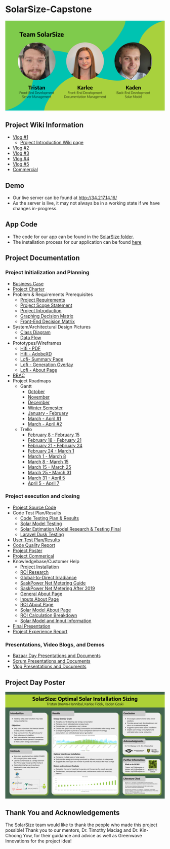 # SolarSize-Capstone

![Team SolarSize](https://github.com/karleefidek/SolarSize-Capstone/blob/main/README%20Images/Team%20Image.svg)

## Project Wiki Information
- [Vlog #1](https://youtu.be/vIezxYcWhYg)
    - [Project Introduction Wiki page](https://github.com/karleefidek/char-ENSE-Capstone/wiki/Project-Introduction)
- [Vlog #2](https://www.youtube.com/watch?v=l39kQBDbjYQ)
- [Vlog #3](https://www.youtube.com/watch?v=OXaExlkIzw8)
- [Vlog #4](https://www.youtube.com/watch?v=oXmdjmmznls)
- [Vlog #5](https://www.youtube.com/watch?v=IY3JKgQl3h0)
- [Commercial](https://www.youtube.com/watch?v=9FCGwikCOzw)

## Demo
- Our live server can be found at http://34.217.14.16/
- As the server is live, it may not always be in a working state if we have changes in-progress.

## App Code
- The code for our app can be found in the [SolarSize folder](https://github.com/karleefidek/SolarSize-Capstone/tree/main/SolarSize).
- The installation process for our application can be found [here](https://github.com/karleefidek/SolarSize-Capstone/blob/main/Project%20Documentation/Knowledgebase/SolarSize%20-%20Installation.pdf)

## Project Documentation

### Project Initialization and Planning
- [Business Case](https://github.com/karleefidek/SolarSize-Capstone/blob/main/Project%20Documentation/Planning/SolarSize%20-%20Business%20Case.pdf)
- [Project Charter](https://github.com/karleefidek/SolarSize-Capstone/blob/main/Project%20Documentation/Planning/SolarSize%20-%20Project%20Charter.pdf)
- Problem & Requirements Prerequisites
    - [Project Requirements](https://github.com/karleefidek/SolarSize-Capstone/blob/main/Project%20Documentation/Planning/SolarSize%20-%20Project%20Requirements.pdf)
    - [Project Scope Statement](https://github.com/karleefidek/SolarSize-Capstone/blob/main/Project%20Documentation/Planning/SolarSize%20-%20Project%20Scope%20Statement.pdf)
    - [Project Introduction](https://github.com/karleefidek/SolarSize-Capstone/wiki/Project-Introduction)
    - [Graphing Decision Matrix](https://github.com/karleefidek/SolarSize-Capstone/blob/main/Project%20Documentation/Design/SolarSize%20-%20Graphing%20Decision%20Matrix.pdf)
    - [Front-End Decision Matrix](https://github.com/karleefidek/SolarSize-Capstone/blob/main/Project%20Documentation/Design/SolarSize%20-%20Front-End%20Decision%20Matrix.pdf)
- System/Architectural Design Pictures
  - [Class Diagram](https://github.com/karleefidek/SolarSize-Capstone/blob/main/Project%20Documentation/Design/SolarSize%20-%20Class%20Diagram.pdf)
  - [Data Flow](https://github.com/karleefidek/SolarSize-Capstone/blob/main/Project%20Documentation/Design/SolarSize%20-%20Data%20Flow.pdf)
- Prototypes/Wireframes
  - [Hifi - PDF](https://github.com/karleefidek/SolarSize-Capstone/blob/main/Project%20Documentation/Design/SolarSize%20-%20Hifi%20Pages.pdf)
  - [Hifi - AdobeXD](https://github.com/karleefidek/SolarSize-Capstone/blob/main/Project%20Documentation/Design/SolarSize%20-%20Adobe%20XD%20Hifi.xd)
  - [Lofi- Summary Page](https://github.com/karleefidek/SolarSize-Capstone/blob/main/Project%20Documentation/Design/SolarSize%20-%20Summary%20Details%20Lofi.PNG)
  - [Lofi - Generation Overlay](https://github.com/karleefidek/SolarSize-Capstone/blob/main/Project%20Documentation/Design/SolarSize%20-%20Generation%20Overlay%20Lofi.PNG)
  - [Lofi - About Page](https://github.com/karleefidek/SolarSize-Capstone/blob/main/Project%20Documentation/Design/SolarSize%20-%20About%20Page%20Lofi.PNG)
- [RBAC](https://github.com/karleefidek/SolarSize-Capstone/blob/main/Project%20Documentation/Design/SolarSize%20-%20Role%20Based%20Access%20Control.pdf)
- Project Roadmaps
  - Gantt
    - [October](https://github.com/karleefidek/SolarSize-Capstone/blob/main/Project%20Documentation/Gantt%20Chart/October.PNG)
    - [November](https://github.com/karleefidek/SolarSize-Capstone/blob/main/Project%20Documentation/Gantt%20Chart/November.PNG)
    - [December](https://github.com/karleefidek/SolarSize-Capstone/blob/main/Project%20Documentation/Gantt%20Chart/December.PNG)
    - [Winter Semester](https://github.com/karleefidek/SolarSize-Capstone/blob/main/Project%20Documentation/Gantt%20Chart/Winter%20Semester%202021.pdf)
    - [January - February](https://github.com/karleefidek/SolarSize-Capstone/blob/main/Project%20Documentation/Gantt%20Chart/Jan-Feb.PNG)
    - [March - April #1](https://github.com/karleefidek/SolarSize-Capstone/blob/main/Project%20Documentation/Gantt%20Chart/Mar-Apr.PNG)
    - [March - April #2](https://github.com/karleefidek/SolarSize-Capstone/blob/main/Project%20Documentation/Gantt%20Chart/Updated%20Mar-Apr.png)
  - Trello
    - [February 8 - February 15](https://github.com/karleefidek/SolarSize-Capstone/blob/main/Project%20Documentation/Trello%20Board/Scrum%206%20-%20Feb%208%20to%20Feb%2015.png)
    - [February 18 - February 21](https://github.com/karleefidek/SolarSize-Capstone/blob/main/Project%20Documentation/Trello%20Board/Project%20Bazaar%20Day%20%232%20-%20Feb%2018%20to%20Feb%2021.png)
    - [February 21 - February 24](https://github.com/karleefidek/SolarSize-Capstone/blob/main/Project%20Documentation/Trello%20Board/Project%20Bazaar%20Day%20%232%20-%20Feb%2021%20to%20Feb%2024.png)
    - [February 24 - March 1](https://github.com/karleefidek/SolarSize-Capstone/blob/main/Project%20Documentation/Trello%20Board/Project%20Bazaar%20Day%20%232%20-%20Feb%2024%20to%20Mar%201.png)
    - [March 1 - March 8](https://github.com/karleefidek/SolarSize-Capstone/blob/main/Project%20Documentation/Trello%20Board/Vlog%205%20-%20Mar%201%20to%20Mar%208.png)
    - [March 8 - March 15](https://github.com/karleefidek/SolarSize-Capstone/blob/main/Project%20Documentation/Trello%20Board/Scrum%207%20-%20Mar%208%20to%20Mar%2015.png)
    - [March 15 - March 25](https://github.com/karleefidek/SolarSize-Capstone/blob/main/Project%20Documentation/Trello%20Board/Mar%2015%20to%20Mar%2025.png)
    - [March 25 - March 31](https://github.com/karleefidek/SolarSize-Capstone/blob/main/Project%20Documentation/Trello%20Board/Mar%2025%20to%20Mar%2031.png)
    - [March 31 - April 5](https://github.com/karleefidek/SolarSize-Capstone/blob/main/Project%20Documentation/Trello%20Board/Mar%2031%20to%20Apr%205.png)
    - [April 5 - April 7](https://github.com/karleefidek/SolarSize-Capstone/blob/main/Project%20Documentation/Trello%20Board/Apr%205%20to%20Apr%207.png)
### Project execution and closing
- [Project Source Code](https://github.com/karleefidek/SolarSize-Capstone/tree/main/SolarSize)
- Code Test Plan/Results
  - [Code Testing Plan & Results](https://github.com/karleefidek/SolarSize-Capstone/blob/main/Project%20Documentation/Testing/SolarSize%20-%20Code%20Testing%20Plan%20and%20Results.pdf)
  - [Solar Model Testing](https://github.com/karleefidek/SolarSize-Capstone/blob/main/Project%20Documentation/Testing/SolarSize%20-%20Solar%20Model%20Testing.pdf)
  - [Solar Estimation Model Research & Testing Final](https://github.com/karleefidek/SolarSize-Capstone/blob/main/Project%20Documentation/Testing/SolarSize%20-%20Solar%20Model%20Research%20and%20Testing.pdf)
  - [Laravel Dusk Testing](https://github.com/karleefidek/SolarSize-Capstone/blob/main/Project%20Documentation/Testing/SolarSize%20-%20Laravel%20Dusk%20Testing.pdf)
- [User Test Plan/Results](https://github.com/karleefidek/SolarSize-Capstone/blob/main/Project%20Documentation/Testing/SolarSize%20-%20User%20Testing%20Plan%20and%20Results.pdf)
- [Code Quality Report](https://github.com/karleefidek/SolarSize-Capstone/blob/main/Project%20Documentation/Reports/SolarSize%20-%20Code%20Quality%20Report.pdf)
- [Project Poster](https://github.com/karleefidek/SolarSize-Capstone/blob/main/Project%20Day/SolarSize%20-%20Project%20Day%20Poster.pdf)
- [Project Commerical](https://www.youtube.com/watch?v=9FCGwikCOzw)
- Knowledgebase/Customer Help
  - [Project Installation](https://github.com/karleefidek/SolarSize-Capstone/blob/main/Project%20Documentation/Knowledgebase/SolarSize%20-%20Installation.pdf)
  - [ROI Research](https://github.com/karleefidek/SolarSize-Capstone/blob/main/Project%20Documentation/Knowledgebase/Design%20and%20Return%20on%20Investment%20Analysis%20of%20Residential%20Solar%20Photovoltaic%20Systems.pdf)
  - [Global-to-Direct Irradiance](https://github.com/karleefidek/SolarSize-Capstone/blob/main/Project%20Documentation/Knowledgebase/Dynamic%20global-to-direct%20irradiance%20conversion%20models.pdf)
  - [SaskPower Net Metering Guide](https://github.com/karleefidek/SolarSize-Capstone/blob/main/Project%20Documentation/Knowledgebase/SaskPower%20Guidelines%20-%20NetMetering.pdf)
  - [SaskPower Net Metering After 2019](https://github.com/karleefidek/SolarSize-Capstone/blob/main/Project%20Documentation/Knowledgebase/SaskPower%20Net%20Metering%20After%20November%202019.pdf)
  - [General About Page](https://github.com/karleefidek/SolarSize-Capstone/blob/main/Project%20Documentation/Knowledgebase/SolarSize%20-%20General%20About%20Page.pdf)
  - [Inputs About Page](https://github.com/karleefidek/SolarSize-Capstone/blob/main/Project%20Documentation/Knowledgebase/SolarSize%20-%20Inputs%20About%20Page.pdf)
  - [ROI About Page](https://github.com/karleefidek/SolarSize-Capstone/blob/main/Project%20Documentation/Knowledgebase/SolarSize%20-%20ROI%20About%20Page.pdf)
  - [Solar Model About Page](https://github.com/karleefidek/SolarSize-Capstone/blob/main/Project%20Documentation/Knowledgebase/SolarSize%20-%20Solar%20Model%20About%20Page.pdf)
  - [ROI Calculation Breakdown](https://github.com/karleefidek/SolarSize-Capstone/blob/main/Project%20Documentation/Knowledgebase/SolarSize%20-%20ROI%20Calculation%20Breakdown.pdf)
  - [Solar Model and Input Information](https://github.com/karleefidek/SolarSize-Capstone/blob/main/Project%20Documentation/Knowledgebase/SolarSize%20-%20Solar%20Model%20and%20Input%20Information.pdf)
- [Final Presentation](https://github.com/karleefidek/SolarSize-Capstone/blob/main/Project%20Day/SolarSize%20-%20Project%20Day%20Presentation.pdf)
- [Project Experience Report](https://github.com/karleefidek/SolarSize-Capstone/blob/main/Project%20Documentation/Reports/SolarSize%20-%20Project%20Experience%20Report.pdf)

### Presentations, Video Blogs, and Demos
- [Bazaar Day Presentations and Documents](https://github.com/karleefidek/SolarSize-Capstone/tree/main/Bazaar%20Documents)
- [Scrum Presentations and Documents](https://github.com/karleefidek/SolarSize-Capstone/tree/main/Scrum%20Documents)
- [Vlog Presentations and Documents](https://github.com/karleefidek/SolarSize-Capstone/tree/main/Vlog%20Presentations)

## Project Day Poster
![SolarSize Poster](https://github.com/karleefidek/SolarSize-Capstone/blob/main/README%20Images/Project%20Day%20Poster.svg)

## Thank You and Acknowledgements

The SolarSize team would like to thank the people who made this project possible! Thank you to our mentors, Dr. Timothy Maciag and Dr. Kin-Choong Yow, for their guidance and advice as well as Greenwave Innovations for the project idea!
